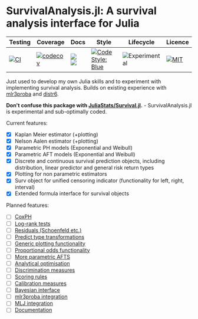 # SurvivalAnalysis.jl: A survival analysis interface for Julia

| Testing | Coverage | Docs | Style | Lifecycle | Licence |
| ------- | -------- | ---- | ----- | --------- | ------- |
| [![CI](https://github.com/RaphaelS1/SurvivalAnalysis.jl/actions/workflows/CI.yml/badge.svg)](https://github.com/RaphaelS1/SurvivalAnalysis.jl/actions/workflows/CI.yml) | [![codecov](https://codecov.io/gh/RaphaelS1/SurvivalAnalysis.jl/branch/main/graph/badge.svg?token=R1QK5X4RVP)](https://codecov.io/gh/RaphaelS1/SurvivalAnalysis.jl) | [![](https://img.shields.io/badge/docs-stable-darkblue.svg)](https://raphaels1.github.io/SurvivalAnalysis.jl/stable) <br> [![](https://img.shields.io/badge/docs-dev-lightblue.svg)](https://raphaels1.github.io/SurvivalAnalysis.jl/dev) | [![Code Style: Blue](https://img.shields.io/badge/code%20style-blue-4495d1.svg)](https://github.com/invenia/BlueStyle) | ![Experimental](https://lifecycle.r-lib.org/articles/figures/lifecycle-experimental.svg) | [![MIT](https://img.shields.io/badge/License-MIT-yelllow)](https://opensource.org/licenses/MIT) |

Just used to develop my own Julia skills and to experiment with implementing survival analysis. Builds on existing experience with [mlr3proba](https://github.com/mlr-org/mlr3proba) and [distr6](https://github.com/alan-turing-institute/distr6).

**Don't confuse this package with [JuliaStats/Survival.jl](https://github.com/JuliaStats/Survival.jl).** - SurvivalAnalysis.jl is experimental and sub-optimally coded.

Current features:

* [x] Kaplan Meier estimator (+plotting)
* [x] Nelson Aalen estimator (+plotting)
* [x] Parametric PH models (Exponential and Weibull)
* [x] Parametric AFT models (Exponential and Weibull)
* [x] Discrete and continuous survival prediction objects, including distribution, linear predictor and general risk return types
* [x] Plotting for non parametric estimators
* [x] Surv object for unified censoring indicator (functionality for left, right, interval)
* [x] Extended formula interface for survival objects

Planned features:

* [ ] [CoxPH](https://github.com/RaphaelS1/SurvivalAnalysis.jl/issues/8)
* [ ] [Log-rank tests](https://github.com/RaphaelS1/SurvivalAnalysis.jl/issues/10)
* [ ] [Residuals (Schoenfeld etc.)](https://github.com/RaphaelS1/SurvivalAnalysis.jl/issues/11)
* [ ] [Predict type transformations](https://github.com/RaphaelS1/SurvivalAnalysis.jl/issues/12)
* [ ] [Generic plotting functionality](https://github.com/RaphaelS1/SurvivalAnalysis.jl/issues/13)
* [ ] [Proportional odds functionality](https://github.com/RaphaelS1/SurvivalAnalysis.jl/issues/14)
* [ ] [More parametric AFTS](https://github.com/RaphaelS1/SurvivalAnalysis.jl/issues/15)
* [ ] [Analytical optimisation](https://github.com/RaphaelS1/SurvivalAnalysis.jl/issues/16)
* [ ] [Discrimination measures](https://github.com/RaphaelS1/SurvivalAnalysis.jl/issues/17)
* [ ] [Scoring rules](https://github.com/RaphaelS1/SurvivalAnalysis.jl/issues/19)
* [ ] [Calibration measures](https://github.com/RaphaelS1/SurvivalAnalysis.jl/issues/18)
* [ ] [Bayesian interface](https://github.com/RaphaelS1/SurvivalAnalysis.jl/issues/20)
* [ ] [mlr3proba integration](https://github.com/RaphaelS1/SurvivalAnalysis.jl/issues/21)
* [ ] [MLJ integration](https://github.com/RaphaelS1/SurvivalAnalysis.jl/issues/22)
* [ ] [Documentation](https://github.com/RaphaelS1/SurvivalAnalysis.jl/issues/9)
